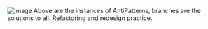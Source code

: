 
![image](https://github.com/catpho/MazerunnersAntiPattern/assets/133899582/65864d38-1699-491d-b8dd-b7dfd250fabd)
Above are the instances of AntiPatterns, branches are the solutions to all. Refactoring and redesign practice. 
